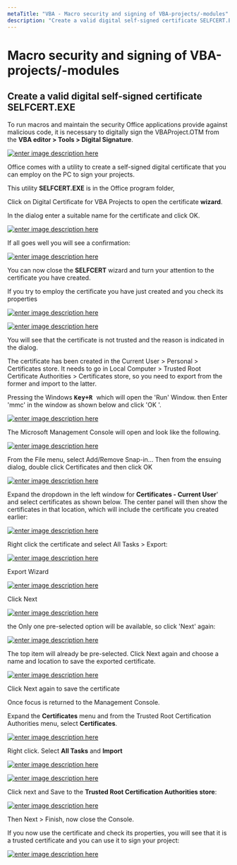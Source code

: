 ```yaml
---
metaTitle: "VBA - Macro security and signing of VBA-projects/-modules"
description: "Create a valid digital self-signed certificate SELFCERT.EXE"
---
```


# Macro security and signing of VBA-projects/-modules



## Create a valid digital self-signed certificate SELFCERT.EXE


To run macros and maintain the security Office applications provide against malicious code, it is necessary to digitally sign the VBAProject.OTM from the **VBA editor > Tools > Digital Signature**.

[<img src="https://i.stack.imgur.com/FjwVD.png" alt="enter image description here" />](https://i.stack.imgur.com/FjwVD.png)

Office comes with a utility to create a self-signed digital certificate that you can employ on the PC to sign your projects.

This utility **SELFCERT.EXE** is in the Office program folder,

Click on Digital Certificate for VBA Projects to open the certificate **wizard**.

In the dialog enter a suitable name for the certificate and click OK.

[<img src="https://i.stack.imgur.com/tbaZ5.png" alt="enter image description here" />](https://i.stack.imgur.com/tbaZ5.png)

If all goes well you will see a confirmation:

[<img src="https://i.stack.imgur.com/XVtmg.png" alt="enter image description here" />](https://i.stack.imgur.com/XVtmg.png)

You can now close the **SELFCERT** wizard and turn your attention to the certificate you have created.

If you try to employ the certificate you have just created and you check its properties

[<img src="https://i.stack.imgur.com/2zTPg.png" alt="enter image description here" />](https://i.stack.imgur.com/2zTPg.png)

[<img src="https://i.stack.imgur.com/ZJiw2.png" alt="enter image description here" />](https://i.stack.imgur.com/ZJiw2.png)

You will see that the certificate is not trusted and the reason is indicated in the dialog.

The certificate has been created in the Current User > Personal > Certificates store. It needs to go in Local Computer > Trusted Root Certificate Authorities > Certificates store, so you need to export from the former and import to the latter.

Pressing the Windows <kbd> **Key+R** </kbd> which will open the 'Run' Window. then Enter 'mmc' in the window as shown below and click 'OK '.

[<img src="https://i.stack.imgur.com/gIi1B.png" alt="enter image description here" />](https://i.stack.imgur.com/gIi1B.png)

The Microsoft Management Console will open and look like the following.

[<img src="https://i.stack.imgur.com/WwrQL.png" alt="enter image description here" />](https://i.stack.imgur.com/WwrQL.png)

From the File menu, select Add/Remove Snap-in... Then from the ensuing dialog, double click Certificates and then click OK

[<img src="https://i.stack.imgur.com/K0dW0.png" alt="enter image description here" />](https://i.stack.imgur.com/K0dW0.png)

Expand the dropdown in the left window for **Certificates - Current User**' and select certificates as shown below. The center panel will then show the certificates in that location, which will include the certificate you created earlier:

[<img src="https://i.stack.imgur.com/xUFK4.png" alt="enter image description here" />](https://i.stack.imgur.com/xUFK4.png)

Right click the certificate and select All Tasks > Export:

[<img src="https://i.stack.imgur.com/Rp7Rd.png" alt="enter image description here" />](https://i.stack.imgur.com/Rp7Rd.png)

Export Wizard

[<img src="https://i.stack.imgur.com/VlTfq.png" alt="enter image description here" />](https://i.stack.imgur.com/VlTfq.png)

Click Next

[<img src="https://i.stack.imgur.com/Fa4jb.png" alt="enter image description here" />](https://i.stack.imgur.com/Fa4jb.png)

the Only one pre-selected option will be available, so click 'Next' again:

[<img src="https://i.stack.imgur.com/tVRfM.png" alt="enter image description here" />](https://i.stack.imgur.com/tVRfM.png)

The top item will already be pre-selected. Click Next again and choose a name and location to save the exported certificate.

[<img src="https://i.stack.imgur.com/6xmub.png" alt="enter image description here" />](https://i.stack.imgur.com/6xmub.png)

Click Next again to save the certificate

Once focus is returned to the Management Console.

Expand the **Certificates** menu and from the Trusted Root Certification Authorities menu, select **Certificates**.

[<img src="https://i.stack.imgur.com/ymFx2.png" alt="enter image description here" />](https://i.stack.imgur.com/ymFx2.png)

Right click. Select **All Tasks** and **Import**

[<img src="https://i.stack.imgur.com/vYVwj.png" alt="enter image description here" />](https://i.stack.imgur.com/vYVwj.png)

[<img src="https://i.stack.imgur.com/Y5Lp5.png" alt="enter image description here" />](https://i.stack.imgur.com/Y5Lp5.png)

Click next and Save to the **Trusted Root Certification Authorities store**:

[<img src="https://i.stack.imgur.com/o0avf.png" alt="enter image description here" />](https://i.stack.imgur.com/o0avf.png)

Then Next > Finish,  now close the Console.

If you now use the certificate and check its properties, you will see that it is a trusted certificate and you can use it to sign your project:

[<img src="https://i.stack.imgur.com/DlxuT.png" alt="enter image description here" />](https://i.stack.imgur.com/DlxuT.png)

